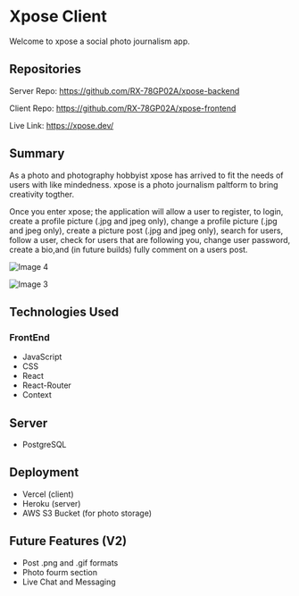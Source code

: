 # Xpose Client
Welcome to xpose a social photo journalism app.

## Repositories
Server Repo: https://github.com/RX-78GP02A/xpose-backend

Client Repo: https://github.com/RX-78GP02A/xpose-frontend

Live Link: https://xpose.dev/

## Summary

As a photo and photography hobbyist xpose has arrived to fit the needs of users with like mindedness. xpose is a photo journalism paltform to bring creativity togther.

Once you enter xpose; the application will allow a user to register, to login, create a profile picture (.jpg and jpeg only), change a profile picture (.jpg and jpeg only), create a picture post (.jpg and jpeg only), search for users, follow a user, check for users that are following you, change user password, create a bio,and (in future builds) fully comment on a users post.

![Image 4](https://user-images.githubusercontent.com/67432727/105893413-0f113b80-5fe1-11eb-9406-0b27c2b239fd.jpeg)

![Image 3](https://user-images.githubusercontent.com/67432727/105893422-11739580-5fe1-11eb-8127-2139f2bf86b1.jpeg)

## Technologies Used

### FrontEnd

* JavaScript
* CSS
* React
* React-Router
* Context

## Server

* PostgreSQL

## Deployment

 * Vercel (client)
 * Heroku (server)
 * AWS S3 Bucket (for photo storage)
 

## Future Features (V2)

* Post .png and .gif formats
* Photo fourm section
* Live Chat and Messaging 
